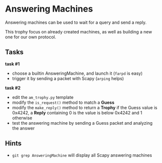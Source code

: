 # Answering Machines

Answering machines can be used to wait for a query and send a reply.

This trophy focus on already created machines, as well as building a new one for
our own protocol.

## Tasks

**task #1**

- choose a builtin AnsweringMachine, and launch it (`farpd` is easy)
- trigger it by sending a packet with Scapy (`arping` helps)

**task #2**

- edit the `am_trophy.py` template
- modify the `is_request()` method to match a **Guess**
- modify the `make_reply()` method to return a **Trophy** if the Guess value is
  0x4242, a **Reply** containing 0 is the value is below 0x4242 and 1 otherwise
- test the answering machine by sending a Guess packet and analyzing the answer


## Hints

- `git grep AnsweringMachine` will display all Scapy answering machines
